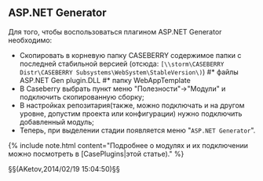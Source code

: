 ﻿



## ASP.NET Generator

Для того, чтобы воспользоваться плагином ASP.NET Generator необходимо:


* Cкопировать в корневую папку CASEBERRY содержимое папки с последней стабильной версией (отсюда: ``[\\storm\CASEBERRY Distr\CASEBERRY Subsystems\WebSystem\StableVersion\)``)
#* файлы ASP.NET Gen plugin.DLL
#* папку WebAppTemplate
* В Caseberry выбрать пункт меню "Полезности"->"Модули" и подключить скопированную сборку;
* В настройках репозитария(также, можно подключать и на другом уровне, допустим проекта или конфигурации) нужно подключить добавленный модуль;
* Теперь, при выделении стадии появляется меню "`ASP.NET Generator`".

{% include note.html content="Подробнее о модулях и их подключении можно посмотреть в [CasePlugins|этой статье)." %}

§§(AKetov,2014/02/19 15:04:50)§§








